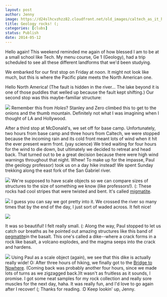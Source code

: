 ```yaml
---
layout: post
author: Jenny
image: https://d24slhcvzhzz82.cloudfront.net/old_images/caltech_as_it_happens/6a0105349b8251970b01a73dc0630d970d.jpg
title: Geology rocks! (;
categories: [clubs]
status: Publish
date: 2014-05-12
---
```


Hello again!
This weekend reminded me again of how blessed I am to be at a small school like Tech. My menu course, Ge 1 (Geology), had a trip scheduled to see all these different landforms that we'd been studying.

We embarked for our first stop on Friday at noon. It might not look like much, but this is where the Pacific plate meets the North American one.

Hello North America! (The fault is hidden in the river... The lake beyond it is one of those puddles that welled up because the fault kept shifting.)
Our second stop was this maybe-familiar structure:



![](https://d24slhcvzhzz82.cloudfront.net/old_images/caltech_as_it_happens/6a0105349b8251970b01a73dc02501970d.jpg)
Remember this from *Holes*? Stanley and Zero climbed this to get to the onions and the thumb mountain. Definitely not what I was imagining when I thought of LA and Hollywood.

After a third stop at McDonald's, we set off for base camp. Unfortunately, two hours from base camp and three hours from Caltech, we were stopped because the incoming rain and its cold front meant lots of wind when it hit the ever present warm front. (yay science) We tried waiting for four hours for the wind to die down, but ultimately we decided to retreat and head back. That turned out to be a great decision because there were high wind warnings throughout that night. Whew!
To make up for the impasse, Paul (the geology professor) took us on a day hike instead! We spent Sunday trekking along the east fork of the San Gabriel river.


![](https://d24slhcvzhzz82.cloudfront.net/old_images/caltech_as_it_happens/6a0105349b8251970b01a73dc0639d970d.jpg)
We're supposed to have scale objects so we can compare sizes of structures to the size of something we know (like professors!). (:
These rocks had cool stripes that were twisted and bent. It's called [migmatite](https://en.wikipedia.org/wiki/Migmatite).


![](https://d24slhcvzhzz82.cloudfront.net/old_images/caltech_as_it_happens/6a0105349b8251970b01a511b535aa970c.jpg)
I guess you can say we got pretty into it. We crossed the river so many times that by the end of the day, I just sort of waded across. It felt nice!


![](https://d24slhcvzhzz82.cloudfront.net/old_images/caltech_as_it_happens/6a0105349b8251970b01a511b535b5970c.jpg)

It was so beautiful! I felt really small. (:
Along the way, Paul stopped to let us catch our breaths as he pointed out amazing structures like this band of [pegmatite](https://en.wikipedia.org/wiki/Pegmatite)in the basalt. This one's called a dike--where a crack forms in a rock like basalt, a volcano explodes, and the magma seeps into the crack and hardens.


![](https://d24slhcvzhzz82.cloudfront.net/old_images/caltech_as_it_happens/6a0105349b8251970b01a73dc063f8970d.jpg)
Using Paul as a scale object (again), we see that this dike is actually really wide! O:
After three hours of hiking, we finally got to the [Bridge to Nowhere](https://en.wikipedia.org/wiki/Bridge_to_Nowhere_(San_Gabriel_Mountains)). (Coming back was probably another four hours, since we made lots of turns as we zigzagged back.)It wasn't as fruitless as it sounds, I promise. I got some neat samples for my rock collection and really sore muscles for the next day, haha. It was really fun, and I'd love to go again after I recover! (;
Thanks for reading. :D
Keep lookin' up,
Jenny.

